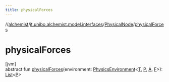 ```yaml
---
title: physicalForces
---
```

//[alchemist](../../../index.html)/[it.unibo.alchemist.model.interfaces](../index.html)/[PhysicalNode](index.html)/[physicalForces](physical-forces.html)



# physicalForces



[jvm]\
abstract fun [physicalForces](physical-forces.html)(environment: [PhysicsEnvironment](../../it.unibo.alchemist.model.interfaces.environments/-physics-environment/index.html)<[T](index.html), [P](index.html), [A](index.html), [F](index.html)>): [List](https://kotlinlang.org/api/latest/jvm/stdlib/kotlin.collections/-list/index.html)<[P](index.html)>




